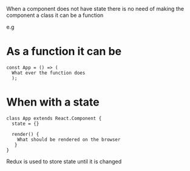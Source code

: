When a component does not have state there is no need of making the component a class it can be a function

e.g
# As a function it can be
```
const App = () => (
  What ever the function does
  );
```
# When with a state
```
class App extends React.Component {
  state = {}

  render() {
    What should be rendered on the browser
   }
}
```
Redux is used to store state until it is changed
